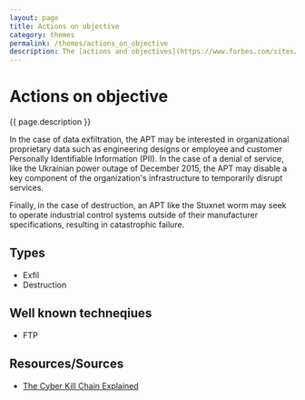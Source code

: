 ```yaml
---
layout: page
title: Actions on objective
category: themes
permalink: /themes/actions_on_objective
description: The [actions and objectives](https://www.forbes.com/sites/forbestechcouncil/2018/10/05/the-cyber-kill-chain-explained/#661eb07c6bdf) of the APT are dependent on its specific mission. The APT could be focused on data exfiltration, denial of service or destruction.
---
```

# Actions on objective

{{ page.description }}

In the case of data exfiltration, the APT may be interested in organizational proprietary data such as engineering designs or employee and customer Personally Identifiable Information (PII). In the case of a denial of service, like the Ukrainian power outage of December 2015, the APT may disable a key component of the organization's infrastructure to temporarily disrupt services.

Finally, in the case of destruction, an APT like the Stuxnet worm may seek to operate industrial control systems outside of their manufacturer specifications, resulting in catastrophic failure.

## Types

* Exfil
* Destruction

## Well known techneqiues

* FTP

## Resources/Sources

* [The Cyber Kill Chain Explained](https://www.forbes.com/sites/forbestechcouncil/2018/10/05/the-cyber-kill-chain-explained/#661eb07c6bdf)